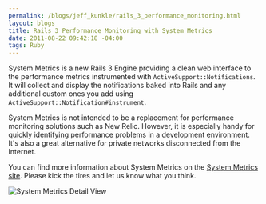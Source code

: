 ```yaml
--- 
permalink: /blogs/jeff_kunkle/rails_3_performance_monitoring.html
layout: blogs
title: Rails 3 Performance Monitoring with System Metrics
date: 2011-08-22 09:42:18 -04:00
tags: Ruby
---
```

System Metrics is a new Rails 3 Engine providing a clean web interface to the performance metrics instrumented with `ActiveSupport::Notifications`. It will collect and display the notifications baked into Rails and any additional custom ones you add using `ActiveSupport::Notification#instrument`.

System Metrics is not intended to be a replacement for performance monitoring solutions such as New Relic. However, it is especially handy for quickly identifying performance problems in a development environment. It's also a great alternative for private networks disconnected from the Internet.

You can find more information about System Metrics on the [System Metrics site](http://nearinfinity.github.com/system-metrics). Please kick the tires and let us know what you think.

![System Metrics Detail View](assets/smdetails.png) 
